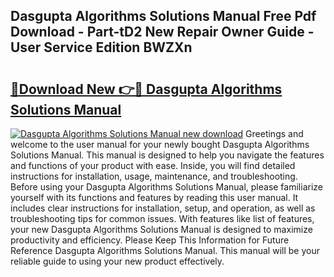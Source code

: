## Dasgupta Algorithms Solutions Manual Free Pdf Download - Part-tD2 New Repair Owner Guide - User Service Edition BWZXn

# <h2><a href="http://bc20880.oget.top/?id=Dasgupta+Algorithms+Solutions+Manual">🔗Download New 👉🔴 Dasgupta Algorithms Solutions Manual</a></h2>

[![Dasgupta Algorithms Solutions Manual new download](https://i.imgur.com/5g1atiW.png)](http://bc20880.oget.top/?id=Dasgupta+Algorithms+Solutions+Manual)
Greetings and welcome to the user manual for your newly bought Dasgupta Algorithms Solutions Manual. This manual is designed to help you navigate the features and functions of your product with ease. Inside, you will find detailed instructions for installation, usage, maintenance, and troubleshooting. Before using your Dasgupta Algorithms Solutions Manual, please familiarize yourself with its functions and features by reading this user manual. It includes clear instructions for installation, setup, and operation, as well as troubleshooting tips for common issues. With features like list of features, your new Dasgupta Algorithms Solutions Manual is designed to maximize productivity and efficiency. Please Keep This Information for Future Reference Dasgupta Algorithms Solutions Manual. This manual will be your reliable guide to using your new product effectively.
